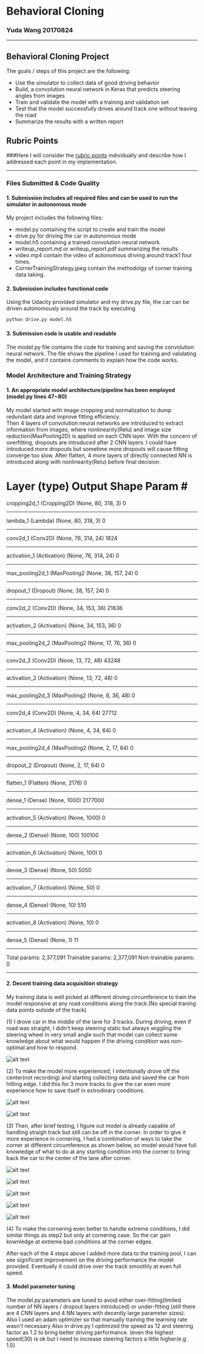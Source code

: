 # **Behavioral Cloning**

### Yuda Wang 20170824
---
## **Behavioral Cloning Project**

The goals / steps of this project are the following:
* Use the simulator to collect data of good driving behavior
* Build, a convolution neural network in Keras that predicts steering angles from images
* Train and validate the model with a training and validation set
* Test that the model successfully drives around track one without leaving the road
* Summarize the results with a written report


[//]: # (Image References)

[image1]: ./CornerTrainingStrategy.jpeg "Corner Train Strategy"
[image2]: ./DrivingCenter.jpg "Drive on center"
[image3]: ./DrivingLeft.jpg "Drive by left"
[image4]: ./DrivingRight.jpg "Drive by right"
[image5]: ./RightTurnInward.jpg "Right turn in"
[image6]: ./RightTurnOutward.jpg "Right turn out"
[image7]: ./LeftTurnInward.jpg "Left turn in"
[image8]: ./LeftTurnOutward.jpg "Left turn out"

## Rubric Points
###Here I will consider the [rubric points](https://review.udacity.com/#!/rubrics/432/view) individually and describe how I addressed each point in my implementation.  

---
### Files Submitted & Code Quality

#### 1. Submission includes all required files and can be used to run the simulator in autonomous mode

My project includes the following files:
* model.py containing the script to create and train the model
* drive.py for driving the car in autonomous mode
* model.h5 containing a trained convolution neural network 
* writeup_report.md or writeup_report.pdf summarizing the results
* video.mp4 contain the video of autonomous driving around track1 four times.
* CornerTrainingStrategy.jpeg contain the methodolgy of corner training data taking.

#### 2. Submission includes functional code
Using the Udacity provided simulator and my drive.py file, the car can be driven autonomously around the track by executing 
```sh
python drive.py model.h5
```

#### 3. Submission code is usable and readable

The model.py file contains the code for training and saving the convolution neural network. The file shows the pipeline I used for training and validating the model, and it contains comments to explain how the code works.

### Model Architecture and Training Strategy

#### 1. An appropriate model architecture/pipeline has been employed (model.py lines 47~80)

My model started with image cropping and normalization to dump redundant data and improve fitting efficiency.  
Then 4 layers of convolution neural networks are introduced to extract information from images, where nonlinearity(Relu) and image size reduction(MaxPooling2D) is applied on each CNN layer.
With the concern of overfitting, dropouts are introduced after 2 CNN layers. I could have introduced more dropouts but sometime more dropouts will cause fitting converge too slow.
After flatten, 4 more layers of directly connected NN is introduced along with nonlinearity(Relu) before final decision.

Layer (type)                 Output Shape              Param #   
=================================================================
cropping2d_1 (Cropping2D)    (None, 80, 318, 3)        0         
_________________________________________________________________
lambda_1 (Lambda)            (None, 80, 318, 3)        0         
_________________________________________________________________
conv2d_1 (Conv2D)            (None, 76, 314, 24)       1824      
_________________________________________________________________
activation_1 (Activation)    (None, 76, 314, 24)       0         
_________________________________________________________________
max_pooling2d_1 (MaxPooling2 (None, 38, 157, 24)       0         
_________________________________________________________________
dropout_1 (Dropout)          (None, 38, 157, 24)       0         
_________________________________________________________________
conv2d_2 (Conv2D)            (None, 34, 153, 36)       21636     
_________________________________________________________________
activation_2 (Activation)    (None, 34, 153, 36)       0         
_________________________________________________________________
max_pooling2d_2 (MaxPooling2 (None, 17, 76, 36)        0         
_________________________________________________________________
conv2d_3 (Conv2D)            (None, 13, 72, 48)        43248     
_________________________________________________________________
activation_3 (Activation)    (None, 13, 72, 48)        0         
_________________________________________________________________
max_pooling2d_3 (MaxPooling2 (None, 6, 36, 48)         0         
_________________________________________________________________
conv2d_4 (Conv2D)            (None, 4, 34, 64)         27712     
_________________________________________________________________
activation_4 (Activation)    (None, 4, 34, 64)         0         
_________________________________________________________________
max_pooling2d_4 (MaxPooling2 (None, 2, 17, 64)         0         
_________________________________________________________________
dropout_2 (Dropout)          (None, 2, 17, 64)         0         
_________________________________________________________________
flatten_1 (Flatten)          (None, 2176)              0         
_________________________________________________________________
dense_1 (Dense)              (None, 1000)              2177000   
_________________________________________________________________
activation_5 (Activation)    (None, 1000)              0         
_________________________________________________________________
dense_2 (Dense)              (None, 100)               100100    
_________________________________________________________________
activation_6 (Activation)    (None, 100)               0         
_________________________________________________________________
dense_3 (Dense)              (None, 50)                5050      
_________________________________________________________________
activation_7 (Activation)    (None, 50)                0         
_________________________________________________________________
dense_4 (Dense)              (None, 10)                510       
_________________________________________________________________
activation_8 (Activation)    (None, 10)                0         
_________________________________________________________________
dense_5 (Dense)              (None, 1)                 11        
_________________________________________________________________
Total params: 2,377,091
Trainable params: 2,377,091
Non-trainable params: 0
_________________________________________________________________

#### 2. Decent training data acquisition strategy

My training data is well picked at different driving circumference to train the model responsive at any road conditions along the track.(No special traning data points outside of the track)

(1) I drove car in the middle of the lane for 3 tracks. During driving, even if road was straight, I didn't keep steering static but always wiggling the steering wheel in very small angle such that model can collect some knowledge about what would happen if the driving condition was non-optimal and how to respond. 

![alt text][image2]

(2) To make the model more experienced, I intentionally drove off the center(not recording) and starting collecting data and saved the car from hitting edge. I did this for 3 more tracks to give the car even more experience how to save itself in extrodinary conditions.

![alt text][image3]

![alt text][image4]

(3) Then, after brief testing, I figure out  model is already capable of handling straigh track but still can be off in the corner. In order to give it more experience in cornering, I had a combination of ways to take the corner at different circumference as shown below, so model would have full knowledge of what to do at any starting condition into the corner to bring back the car to the center of the lane after corner.

![alt text][image1]

![alt text][image5]

![alt text][image6]

![alt text][image7]

![alt text][image8]

(4) To make the cornering even better to handle extreme conditions, I did similar things as step2 but only at cornering case. So the car gain kownledge at extreme bad conditions at the corner edges.

After each of the 4 steps above I added more data to the training pool, I can see significant improvement on the driving performance the model provided. Eventually it could drive over the track smoothly at even full speed.

#### 3. Model parameter tuning

The model.py parameters are tuned to avoid either over-fitting(limited number of NN layers / dropout layers introduced) or under-fitting (still there are 4 CNN layers and 4 NN layers with decently large parameter sizes).
Also I used an adam optimizer so that manually training the learning rate wasn't necessary
Also in drive.py I optimized the speed as 12 and steering factor as 1.2 to bring better driving performance. (even the highest speed(30) is ok but I need to increase steering factors a little higher(e.g. 1.5)

